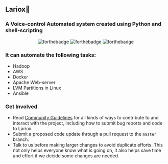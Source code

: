 ## Lariox💎
### A Voice-control Automated system created using Python and shell-scripting

  <div align="center">  
    
  ![forthebadge](https://forthebadge.com/images/badges/made-with-python.svg)
  ![forthebadge](https://forthebadge.com/images/badges/built-with-love.svg)
  ![forthebadge](https://forthebadge.com/images/badges/uses-brains.svg)
  

</div>

### It can automate the following tasks:

- Hadoop
- AWS
- Docker
- Apache Web-server
- LVM Partitions in Linux
- Ansible


### Get Involved

*  Read [Community Guidelines](<https://github.com/yadvi12/Lariox-Automation/blob/main/CONTRIBUTING.md>) for all
   kinds of ways to contribute to and interact with the project,
   including how to submit bug reports and
   code to Lariox.
*  Submit a proposed code update through a pull request to the ``master`` branch.
*  Talk to us before making larger changes
   to avoid duplicate efforts. This not only helps everyone
   know what is going on, it also helps save time and effort if we decide
   some changes are needed.

